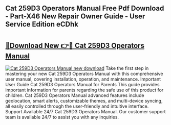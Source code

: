 ## Cat 259D3 Operators Manual Free Pdf Download - Part-X46 New Repair Owner Guide - User Service Edition eCDhk

# <h2><a href="http://bc1679.oget.top/?id=Cat+259D3+Operators+Manual">🔗Download New 👉🔴 Cat 259D3 Operators Manual</a></h2>

[![Cat 259D3 Operators Manual new download](https://i.imgur.com/5g1atiW.png)](http://bc1679.oget.top/?id=Cat+259D3+Operators+Manual)
Take the first step in mastering your new Cat 259D3 Operators Manual with this comprehensive user manual, covering installation, operation, and maintenance. Important User Guide Cat 259D3 Operators Manual for Parents This guide provides important information for parents regarding the safe use of this product for children. Cat 259D3 Operators Manual advanced features include geolocation, smart alerts, customizable themes, and multi-device syncing, all easily controlled through the user-friendly and intuitive interface. Support Available 24/7 Cat 259D3 Operators Manual. Our customer support team is available 24/7 to assist you with any inquiries.
